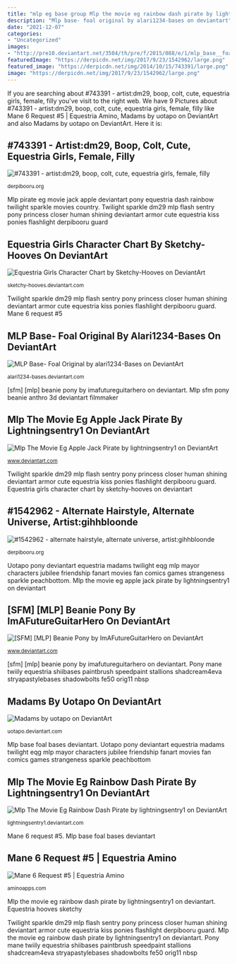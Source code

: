 ```yaml
---
title: "mlp eg base group Mlp the movie eg rainbow dash pirate by lightningsentry1 on deviantart"
description: "Mlp base- foal original by alari1234-bases on deviantart"
date: "2021-12-07"
categories:
- "Uncategorized"
images:
- "http://pre10.deviantart.net/3504/th/pre/f/2015/088/e/1/mlp_base__foal_original_by_alari1234_bases-d8nk1fc.png"
featuredImage: "https://derpicdn.net/img/2017/9/23/1542962/large.png"
featured_image: "https://derpicdn.net/img/2014/10/15/743391/large.png"
image: "https://derpicdn.net/img/2017/9/23/1542962/large.png"
---
```


If you are searching about #743391 - artist:dm29, boop, colt, cute, equestria girls, female, filly you've visit to the right web. We have 9 Pictures about #743391 - artist:dm29, boop, colt, cute, equestria girls, female, filly like Mane 6 Request #5 | Equestria Amino, Madams by uotapo on DeviantArt and also Madams by uotapo on DeviantArt. Here it is:

## #743391 - Artist:dm29, Boop, Colt, Cute, Equestria Girls, Female, Filly

![#743391 - artist:dm29, boop, colt, cute, equestria girls, female, filly](https://derpicdn.net/img/2014/10/15/743391/large.png "Mane 6 request #5")

<small>derpibooru.org</small>

Mlp pirate eg movie jack apple deviantart pony equestria dash rainbow twilight sparkle movies country. Twilight sparkle dm29 mlp flash sentry pony princess closer human shining deviantart armor cute equestria kiss ponies flashlight derpibooru guard

## Equestria Girls Character Chart By Sketchy-Hooves On DeviantArt

![Equestria Girls Character Chart by Sketchy-Hooves on DeviantArt](https://img00.deviantart.net/a4bf/i/2014/137/6/8/equestria_girls_character_chart_by_sketchy_hooves-d7irn1z.jpg "Mane 6 request #5")

<small>sketchy-hooves.deviantart.com</small>

Twilight sparkle dm29 mlp flash sentry pony princess closer human shining deviantart armor cute equestria kiss ponies flashlight derpibooru guard. Mane 6 request #5

## MLP Base- Foal Original By Alari1234-Bases On DeviantArt

![MLP Base- Foal Original by alari1234-Bases on DeviantArt](http://pre10.deviantart.net/3504/th/pre/f/2015/088/e/1/mlp_base__foal_original_by_alari1234_bases-d8nk1fc.png "Mlp the movie eg rainbow dash pirate by lightningsentry1 on deviantart")

<small>alari1234-bases.deviantart.com</small>

[sfm] [mlp] beanie pony by imafutureguitarhero on deviantart. Mlp sfm pony beanie anthro 3d deviantart filmmaker

## Mlp The Movie Eg Apple Jack Pirate By Lightningsentry1 On DeviantArt

![Mlp The Movie Eg Apple Jack Pirate by lightningsentry1 on DeviantArt](https://img00.deviantart.net/ad2e/i/2017/281/5/a/mlp_the_movie_eg_apple_jack_pirate_by_lightningsentry1-dbpxd40.png "Pony base equestria dance magic universe alternate eqg dancing derpibooru juniper montage background starlight glimmer hair gloriosa daisy female peace")

<small>www.deviantart.com</small>

Twilight sparkle dm29 mlp flash sentry pony princess closer human shining deviantart armor cute equestria kiss ponies flashlight derpibooru guard. Equestria girls character chart by sketchy-hooves on deviantart

## #1542962 - Alternate Hairstyle, Alternate Universe, Artist:gihhbloonde

![#1542962 - alternate hairstyle, alternate universe, artist:gihhbloonde](https://derpicdn.net/img/2017/9/23/1542962/large.png "Pony base equestria dance magic universe alternate eqg dancing derpibooru juniper montage background starlight glimmer hair gloriosa daisy female peace")

<small>derpibooru.org</small>

Uotapo pony deviantart equestria madams twilight eqg mlp mayor characters jubilee friendship fanart movies fan comics games strangeness sparkle peachbottom. Mlp the movie eg apple jack pirate by lightningsentry1 on deviantart

## [SFM] [MLP] Beanie Pony By ImAFutureGuitarHero On DeviantArt

![[SFM] [MLP] Beanie Pony by ImAFutureGuitarHero on DeviantArt](https://img00.deviantart.net/a48b/i/2017/363/5/0/_sfm___mlp__beanie_pony_by_imafutureguitarhero-dby7fa8.png "Mane 6 request #5")

<small>www.deviantart.com</small>

[sfm] [mlp] beanie pony by imafutureguitarhero on deviantart. Pony mane twiily equestria shiibases paintbrush speedpaint stallions shadcream4eva stryapastylebases shadowbolts fe50 orig11 nbsp

## Madams By Uotapo On DeviantArt

![Madams by uotapo on DeviantArt](https://pre00.deviantart.net/6727/th/pre/f/2015/337/0/9/madams_by_uotapo-d9ivkma.jpg "Mlp dash eg pirate rainbow movie pony deviantart")

<small>uotapo.deviantart.com</small>

Mlp base foal bases deviantart. Uotapo pony deviantart equestria madams twilight eqg mlp mayor characters jubilee friendship fanart movies fan comics games strangeness sparkle peachbottom

## Mlp The Movie Eg Rainbow Dash Pirate By Lightningsentry1 On DeviantArt

![Mlp The Movie Eg Rainbow Dash Pirate by lightningsentry1 on DeviantArt](https://pre00.deviantart.net/be0a/th/pre/i/2017/280/2/f/mlp_the_movie_eg_rainbow_dash_pirate_by_lightningsentry1-dbps6hr.png "Mlp base foal bases deviantart")

<small>lightningsentry1.deviantart.com</small>

Mane 6 request #5. Mlp base foal bases deviantart

## Mane 6 Request #5 | Equestria Amino

![Mane 6 Request #5 | Equestria Amino](https://pm1.narvii.com/6776/f7a45ee6b45a19b30d77181c192281f475cf0340v2_hq.jpg "Equestria hooves sketchy")

<small>aminoapps.com</small>

Mlp the movie eg rainbow dash pirate by lightningsentry1 on deviantart. Equestria hooves sketchy

Twilight sparkle dm29 mlp flash sentry pony princess closer human shining deviantart armor cute equestria kiss ponies flashlight derpibooru guard. Mlp the movie eg rainbow dash pirate by lightningsentry1 on deviantart. Pony mane twiily equestria shiibases paintbrush speedpaint stallions shadcream4eva stryapastylebases shadowbolts fe50 orig11 nbsp
